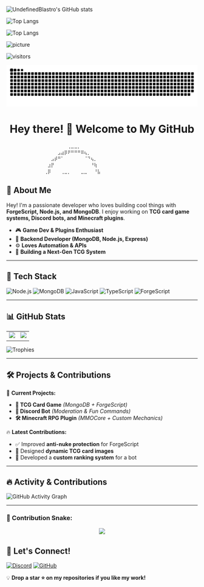 ![UndefinedBlastro's GitHub stats](https://github-readme-stats.vercel.app/api?username=UndefinedBlastro&show_icons=true&theme=radical)


![Top Langs](https://github-readme-stats.vercel.app/api/top-langs/?username=anuraghazra&hide=java)


![Top Langs](https://github-readme-stats.vercel.app/api/top-langs/?username=UndefinedBlastro&layout=compact&theme=radical)


![picture](https://raw.githubusercontent.com/saadeghi/saadeghi/master/dino.gif)
</details>

![visitors](https://visitor-badge.laobi.icu/badge?page_id=UndefinedBlastro.UndefinedBlastro)

![Welcome](https://raw.githubusercontent.com/Platane/snk/output/github-contribution-grid-snake.svg)

<h1 align="center">Hey there! 👋 Welcome to My GitHub</h1>

```css
   ⠀⠀⠀⠀⠀⠀⠀⠀⠀⠀⠀⠀⠀⠀⠀⠀⢀⣀⣀⡀⠀⠀⠀⠀⠀⠀⠀⠀⠀⠀⠀⠀⠀⠀⠀⠀
   ⠀⠀⠀⠀⠀⠀⠀⠀⠀⠀⠀⠀⠀⣠⣴⡿⠟⠛⠛⠛⠿⢦⡀⠀⠀⠀⠀⠀⠀⠀⠀⠀⠀⠀⠀
   ⠀⠀⠀⠀⠀⠀⠀⠀⠀⠀⠀⣠⡾⠛⠁⠀⠀⠀⠀⠀⠀⠈⠙⢦⡀⠀⠀⠀⠀⠀⠀⠀⠀⠀⠀
   ⠀⠀⠀⠀⠀⠀⠀⠀⠀⠀⣰⡟⠀⠀⠀⠀⠀⠀⠀⠀⠀⠀⠀⠘⢷⠀⠀⠀⠀⠀⠀⠀⠀⠀⠀
   ⠀⠀⠀⠀⠀⠀⠀⠀⠀⢀⡿⠀⠀⠀⢀⣀⡀⠀⠀⠀⣀⣀⠀⠀⠘⣧⠀⠀⠀⠀⠀⠀⠀⠀⠀
```

## 🚀 **About Me**
Hey! I'm a passionate developer who loves building cool things with **ForgeScript, Node.js, and MongoDB**. I enjoy working on **TCG card game systems, Discord bots, and Minecraft plugins**. 

- 🎮 **Game Dev & Plugins Enthusiast**
- 💾 **Backend Developer (MongoDB, Node.js, Express)**
- ⚙️ **Loves Automation & APIs**
- 🚀 **Building a Next-Gen TCG System**

---

## 🎯 **Tech Stack**
![Node.js](https://img.shields.io/badge/Node.js-43853D?style=for-the-badge&logo=node.js&logoColor=white)
![MongoDB](https://img.shields.io/badge/MongoDB-4EA94B?style=for-the-badge&logo=mongodb&logoColor=white)
![JavaScript](https://img.shields.io/badge/JavaScript-F7DF1E?style=for-the-badge&logo=javascript&logoColor=black)
![TypeScript](https://img.shields.io/badge/TypeScript-007ACC?style=for-the-badge&logo=typescript&logoColor=white)
![ForgeScript](https://img.shields.io/badge/ForgeScript-FF4500?style=for-the-badge&logo=forge&logoColor=white)

---

## 📊 **GitHub Stats**
<table>
<tr>
<td>
  <img src="https://github-readme-stats.vercel.app/api?username=UndefinedBlastro&show_icons=true&theme=radical" />
</td>
<td>
  <img src="https://github-readme-streak-stats.herokuapp.com/?user=UndefinedBlastro&theme=radical" />
</td>
</tr>
</table>

![Trophies](https://github-profile-trophy.vercel.app/?username=UndefinedBlastro&theme=radical&no-frame=true&margin-w=15)

---

## 🛠️ **Projects & Contributions**
🚀 **Current Projects:**
- **🎴 TCG Card Game** *(MongoDB + ForgeScript)*
- **🤖 Discord Bot** *(Moderation & Fun Commands)*
- **🛠️ Minecraft RPG Plugin** *(MMOCore + Custom Mechanics)*

🔥 **Latest Contributions:**
- ✅ Improved **anti-nuke protection** for ForgeScript
- 🎨 Designed **dynamic TCG card images**
- 🚀 Developed a **custom ranking system** for a bot

---

## 🔥 **Activity & Contributions**
![GitHub Activity Graph](https://github-readme-activity-graph.cyclic.app/graph?username=UndefinedBlastro)

---

### 🐍 Contribution Snake:
<p align="center">
  <img src="https://github.com/UndefinedBlastro/UndefinedBlastro/blob/output/github-contribution-grid-snake.svg" />
</p>

## 💬 **Let's Connect!**
[![Discord](https://img.shields.io/badge/Discord-7289DA?style=for-the-badge&logo=discord&logoColor=white)](https://discord.gg/YOUR_INVITE)
[![GitHub](https://img.shields.io/badge/GitHub-100000?style=for-the-badge&logo=github&logoColor=white)](https://github.com/YOUR_USERNAME)

💡 **Drop a star ⭐ on my repositories if you like my work!**
